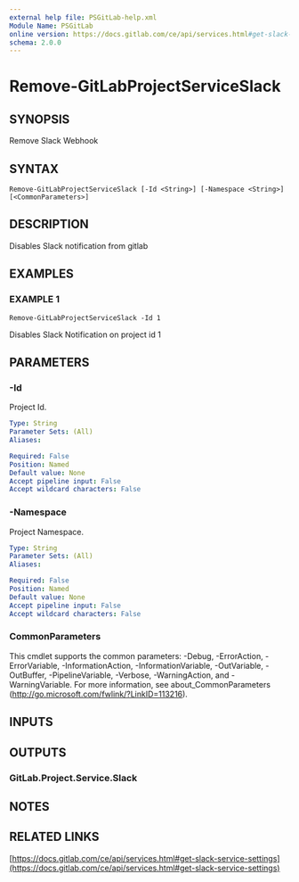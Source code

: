 ```yaml
---
external help file: PSGitLab-help.xml
Module Name: PSGitLab
online version: https://docs.gitlab.com/ce/api/services.html#get-slack-service-settings
schema: 2.0.0
---
```


# Remove-GitLabProjectServiceSlack

## SYNOPSIS
Remove Slack Webhook

## SYNTAX

```
Remove-GitLabProjectServiceSlack [-Id <String>] [-Namespace <String>] [<CommonParameters>]
```

## DESCRIPTION
Disables Slack notification from gitlab

## EXAMPLES

### EXAMPLE 1
```
Remove-GitLabProjectServiceSlack -Id 1
```

Disables Slack Notification on project id 1

## PARAMETERS

### -Id
Project Id.

```yaml
Type: String
Parameter Sets: (All)
Aliases:

Required: False
Position: Named
Default value: None
Accept pipeline input: False
Accept wildcard characters: False
```

### -Namespace
Project Namespace.

```yaml
Type: String
Parameter Sets: (All)
Aliases:

Required: False
Position: Named
Default value: None
Accept pipeline input: False
Accept wildcard characters: False
```

### CommonParameters
This cmdlet supports the common parameters: -Debug, -ErrorAction, -ErrorVariable, -InformationAction, -InformationVariable, -OutVariable, -OutBuffer, -PipelineVariable, -Verbose, -WarningAction, and -WarningVariable. For more information, see about_CommonParameters (http://go.microsoft.com/fwlink/?LinkID=113216).

## INPUTS

## OUTPUTS

### GitLab.Project.Service.Slack

## NOTES

## RELATED LINKS

[https://docs.gitlab.com/ce/api/services.html#get-slack-service-settings](https://docs.gitlab.com/ce/api/services.html#get-slack-service-settings)

